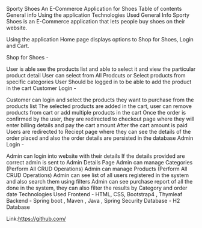 
Sporty Shoes An E-Commerce Application for Shoes
Table of contents
General info
Using the application
Technologies Used
General Info
Sporty Shoes is an E-Commerce application that lets people buy shoes on their website.

Using the application
Home page displays options to Shop for Shoes, Login and Cart.

Shop for Shoes -

User is able see the products list and able to select it and view the particular product detail
User can select from All Prodcuts or Select products from specific categories
User Should be logged in to be able to add the product in the cart
Customer Login -

Customer can login and select the products they want to purchase from the products list
The selected products are added in the cart, user can remove products from cart or add multiple products in the cart
Once the order is confirmed by the user, they are redirected to checkout page where they will enter billing details and pay the cart amount
After the cart amount is paid Users are redirected to Reciept page where they can see the details of the order placed and also the order details are persisted in the database
Admin Login -

Admin can login into website with their details
If the details provided are correct admin is sent to Admin Details Page
Admin can manage Categories (Perform All CRUD Operations)
Admin can manage Products (Perform All CRUD Operations)
Admin can see list of all users registered in the system and also search them using filters
Admin can see purchase report of all the done in the system, they can also filter the results by Category and order date
Technologies Used
Frontend - HTML, CSS, Bootstrap4 , Thymleaf
Backend - Spring boot , Maven , Java , Spring Security
Database - H2 Database

Link:https://github.com/
